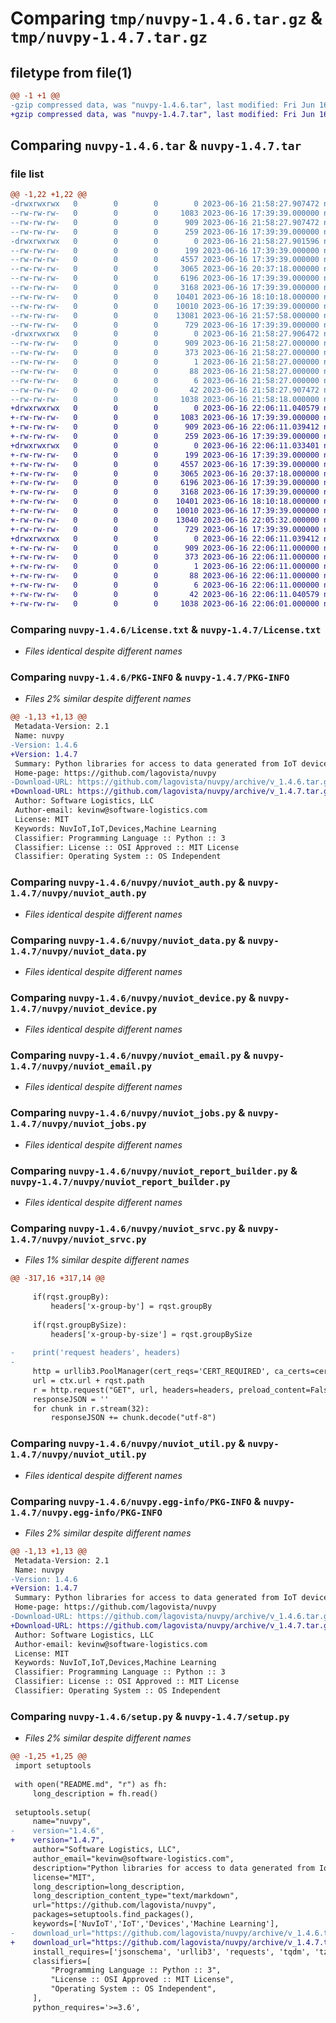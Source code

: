 # Comparing `tmp/nuvpy-1.4.6.tar.gz` & `tmp/nuvpy-1.4.7.tar.gz`

## filetype from file(1)

```diff
@@ -1 +1 @@
-gzip compressed data, was "nuvpy-1.4.6.tar", last modified: Fri Jun 16 21:58:27 2023, max compression
+gzip compressed data, was "nuvpy-1.4.7.tar", last modified: Fri Jun 16 22:06:11 2023, max compression
```

## Comparing `nuvpy-1.4.6.tar` & `nuvpy-1.4.7.tar`

### file list

```diff
@@ -1,22 +1,22 @@
-drwxrwxrwx   0        0        0        0 2023-06-16 21:58:27.907472 nuvpy-1.4.6/
--rw-rw-rw-   0        0        0     1083 2023-06-16 17:39:39.000000 nuvpy-1.4.6/License.txt
--rw-rw-rw-   0        0        0      909 2023-06-16 21:58:27.907472 nuvpy-1.4.6/PKG-INFO
--rw-rw-rw-   0        0        0      259 2023-06-16 17:39:39.000000 nuvpy-1.4.6/README.md
-drwxrwxrwx   0        0        0        0 2023-06-16 21:58:27.901596 nuvpy-1.4.6/nuvpy/
--rw-rw-rw-   0        0        0      199 2023-06-16 17:39:39.000000 nuvpy-1.4.6/nuvpy/__init__.py
--rw-rw-rw-   0        0        0     4557 2023-06-16 17:39:39.000000 nuvpy-1.4.6/nuvpy/nuviot_auth.py
--rw-rw-rw-   0        0        0     3065 2023-06-16 20:37:18.000000 nuvpy-1.4.6/nuvpy/nuviot_data.py
--rw-rw-rw-   0        0        0     6196 2023-06-16 17:39:39.000000 nuvpy-1.4.6/nuvpy/nuviot_device.py
--rw-rw-rw-   0        0        0     3168 2023-06-16 17:39:39.000000 nuvpy-1.4.6/nuvpy/nuviot_email.py
--rw-rw-rw-   0        0        0    10401 2023-06-16 18:10:18.000000 nuvpy-1.4.6/nuvpy/nuviot_jobs.py
--rw-rw-rw-   0        0        0    10010 2023-06-16 17:39:39.000000 nuvpy-1.4.6/nuvpy/nuviot_report_builder.py
--rw-rw-rw-   0        0        0    13081 2023-06-16 21:57:58.000000 nuvpy-1.4.6/nuvpy/nuviot_srvc.py
--rw-rw-rw-   0        0        0      729 2023-06-16 17:39:39.000000 nuvpy-1.4.6/nuvpy/nuviot_util.py
-drwxrwxrwx   0        0        0        0 2023-06-16 21:58:27.906472 nuvpy-1.4.6/nuvpy.egg-info/
--rw-rw-rw-   0        0        0      909 2023-06-16 21:58:27.000000 nuvpy-1.4.6/nuvpy.egg-info/PKG-INFO
--rw-rw-rw-   0        0        0      373 2023-06-16 21:58:27.000000 nuvpy-1.4.6/nuvpy.egg-info/SOURCES.txt
--rw-rw-rw-   0        0        0        1 2023-06-16 21:58:27.000000 nuvpy-1.4.6/nuvpy.egg-info/dependency_links.txt
--rw-rw-rw-   0        0        0       88 2023-06-16 21:58:27.000000 nuvpy-1.4.6/nuvpy.egg-info/requires.txt
--rw-rw-rw-   0        0        0        6 2023-06-16 21:58:27.000000 nuvpy-1.4.6/nuvpy.egg-info/top_level.txt
--rw-rw-rw-   0        0        0       42 2023-06-16 21:58:27.907472 nuvpy-1.4.6/setup.cfg
--rw-rw-rw-   0        0        0     1038 2023-06-16 21:58:18.000000 nuvpy-1.4.6/setup.py
+drwxrwxrwx   0        0        0        0 2023-06-16 22:06:11.040579 nuvpy-1.4.7/
+-rw-rw-rw-   0        0        0     1083 2023-06-16 17:39:39.000000 nuvpy-1.4.7/License.txt
+-rw-rw-rw-   0        0        0      909 2023-06-16 22:06:11.039412 nuvpy-1.4.7/PKG-INFO
+-rw-rw-rw-   0        0        0      259 2023-06-16 17:39:39.000000 nuvpy-1.4.7/README.md
+drwxrwxrwx   0        0        0        0 2023-06-16 22:06:11.033401 nuvpy-1.4.7/nuvpy/
+-rw-rw-rw-   0        0        0      199 2023-06-16 17:39:39.000000 nuvpy-1.4.7/nuvpy/__init__.py
+-rw-rw-rw-   0        0        0     4557 2023-06-16 17:39:39.000000 nuvpy-1.4.7/nuvpy/nuviot_auth.py
+-rw-rw-rw-   0        0        0     3065 2023-06-16 20:37:18.000000 nuvpy-1.4.7/nuvpy/nuviot_data.py
+-rw-rw-rw-   0        0        0     6196 2023-06-16 17:39:39.000000 nuvpy-1.4.7/nuvpy/nuviot_device.py
+-rw-rw-rw-   0        0        0     3168 2023-06-16 17:39:39.000000 nuvpy-1.4.7/nuvpy/nuviot_email.py
+-rw-rw-rw-   0        0        0    10401 2023-06-16 18:10:18.000000 nuvpy-1.4.7/nuvpy/nuviot_jobs.py
+-rw-rw-rw-   0        0        0    10010 2023-06-16 17:39:39.000000 nuvpy-1.4.7/nuvpy/nuviot_report_builder.py
+-rw-rw-rw-   0        0        0    13040 2023-06-16 22:05:32.000000 nuvpy-1.4.7/nuvpy/nuviot_srvc.py
+-rw-rw-rw-   0        0        0      729 2023-06-16 17:39:39.000000 nuvpy-1.4.7/nuvpy/nuviot_util.py
+drwxrwxrwx   0        0        0        0 2023-06-16 22:06:11.039412 nuvpy-1.4.7/nuvpy.egg-info/
+-rw-rw-rw-   0        0        0      909 2023-06-16 22:06:11.000000 nuvpy-1.4.7/nuvpy.egg-info/PKG-INFO
+-rw-rw-rw-   0        0        0      373 2023-06-16 22:06:11.000000 nuvpy-1.4.7/nuvpy.egg-info/SOURCES.txt
+-rw-rw-rw-   0        0        0        1 2023-06-16 22:06:11.000000 nuvpy-1.4.7/nuvpy.egg-info/dependency_links.txt
+-rw-rw-rw-   0        0        0       88 2023-06-16 22:06:11.000000 nuvpy-1.4.7/nuvpy.egg-info/requires.txt
+-rw-rw-rw-   0        0        0        6 2023-06-16 22:06:11.000000 nuvpy-1.4.7/nuvpy.egg-info/top_level.txt
+-rw-rw-rw-   0        0        0       42 2023-06-16 22:06:11.040579 nuvpy-1.4.7/setup.cfg
+-rw-rw-rw-   0        0        0     1038 2023-06-16 22:06:01.000000 nuvpy-1.4.7/setup.py
```

### Comparing `nuvpy-1.4.6/License.txt` & `nuvpy-1.4.7/License.txt`

 * *Files identical despite different names*

### Comparing `nuvpy-1.4.6/PKG-INFO` & `nuvpy-1.4.7/PKG-INFO`

 * *Files 2% similar despite different names*

```diff
@@ -1,13 +1,13 @@
 Metadata-Version: 2.1
 Name: nuvpy
-Version: 1.4.6
+Version: 1.4.7
 Summary: Python libraries for access to data generated from IoT devices captured with NuvIoT
 Home-page: https://github.com/lagovista/nuvpy
-Download-URL: https://github.com/lagovista/nuvpy/archive/v_1.4.6.tar.gz
+Download-URL: https://github.com/lagovista/nuvpy/archive/v_1.4.7.tar.gz
 Author: Software Logistics, LLC
 Author-email: kevinw@software-logistics.com
 License: MIT
 Keywords: NuvIoT,IoT,Devices,Machine Learning
 Classifier: Programming Language :: Python :: 3
 Classifier: License :: OSI Approved :: MIT License
 Classifier: Operating System :: OS Independent
```

### Comparing `nuvpy-1.4.6/nuvpy/nuviot_auth.py` & `nuvpy-1.4.7/nuvpy/nuviot_auth.py`

 * *Files identical despite different names*

### Comparing `nuvpy-1.4.6/nuvpy/nuviot_data.py` & `nuvpy-1.4.7/nuvpy/nuviot_data.py`

 * *Files identical despite different names*

### Comparing `nuvpy-1.4.6/nuvpy/nuviot_device.py` & `nuvpy-1.4.7/nuvpy/nuviot_device.py`

 * *Files identical despite different names*

### Comparing `nuvpy-1.4.6/nuvpy/nuviot_email.py` & `nuvpy-1.4.7/nuvpy/nuviot_email.py`

 * *Files identical despite different names*

### Comparing `nuvpy-1.4.6/nuvpy/nuviot_jobs.py` & `nuvpy-1.4.7/nuvpy/nuviot_jobs.py`

 * *Files identical despite different names*

### Comparing `nuvpy-1.4.6/nuvpy/nuviot_report_builder.py` & `nuvpy-1.4.7/nuvpy/nuviot_report_builder.py`

 * *Files identical despite different names*

### Comparing `nuvpy-1.4.6/nuvpy/nuviot_srvc.py` & `nuvpy-1.4.7/nuvpy/nuviot_srvc.py`

 * *Files 1% similar despite different names*

```diff
@@ -317,16 +317,14 @@
 
     if(rqst.groupBy):
         headers['x-group-by'] = rqst.groupBy        
 
     if(rqst.groupBySize):
         headers['x-group-by-size'] = rqst.groupBySize
 
-    print('request headers', headers)
-
     http = urllib3.PoolManager(cert_reqs='CERT_REQUIRED', ca_certs=certifi.where())
     url = ctx.url + rqst.path
     r = http.request("GET", url, headers=headers, preload_content=False)
     responseJSON = ''
     for chunk in r.stream(32):
         responseJSON += chunk.decode("utf-8")
```

### Comparing `nuvpy-1.4.6/nuvpy/nuviot_util.py` & `nuvpy-1.4.7/nuvpy/nuviot_util.py`

 * *Files identical despite different names*

### Comparing `nuvpy-1.4.6/nuvpy.egg-info/PKG-INFO` & `nuvpy-1.4.7/nuvpy.egg-info/PKG-INFO`

 * *Files 2% similar despite different names*

```diff
@@ -1,13 +1,13 @@
 Metadata-Version: 2.1
 Name: nuvpy
-Version: 1.4.6
+Version: 1.4.7
 Summary: Python libraries for access to data generated from IoT devices captured with NuvIoT
 Home-page: https://github.com/lagovista/nuvpy
-Download-URL: https://github.com/lagovista/nuvpy/archive/v_1.4.6.tar.gz
+Download-URL: https://github.com/lagovista/nuvpy/archive/v_1.4.7.tar.gz
 Author: Software Logistics, LLC
 Author-email: kevinw@software-logistics.com
 License: MIT
 Keywords: NuvIoT,IoT,Devices,Machine Learning
 Classifier: Programming Language :: Python :: 3
 Classifier: License :: OSI Approved :: MIT License
 Classifier: Operating System :: OS Independent
```

### Comparing `nuvpy-1.4.6/setup.py` & `nuvpy-1.4.7/setup.py`

 * *Files 2% similar despite different names*

```diff
@@ -1,25 +1,25 @@
 import setuptools
 
 with open("README.md", "r") as fh:
     long_description = fh.read()
 
 setuptools.setup(
     name="nuvpy", 
-    version="1.4.6",
+    version="1.4.7",
     author="Software Logistics, LLC",
     author_email="kevinw@software-logistics.com",
     description="Python libraries for access to data generated from IoT devices captured with NuvIoT",
     license="MIT",
     long_description=long_description,
     long_description_content_type="text/markdown",
     url="https://github.com/lagovista/nuvpy",
     packages=setuptools.find_packages(),
     keywords=['NuvIoT','IoT','Devices','Machine Learning'],
-    download_url="https://github.com/lagovista/nuvpy/archive/v_1.4.6.tar.gz",
+    download_url="https://github.com/lagovista/nuvpy/archive/v_1.4.7.tar.gz",
     install_requires=['jsonschema', 'urllib3', 'requests', 'tqdm', 'tzdata', 'fpdf', 'sendgrid', 'certifi','chardet','pandas','sqlalchemy'], 
     classifiers=[
         "Programming Language :: Python :: 3",
         "License :: OSI Approved :: MIT License",
         "Operating System :: OS Independent",
     ],
     python_requires='>=3.6',
```

